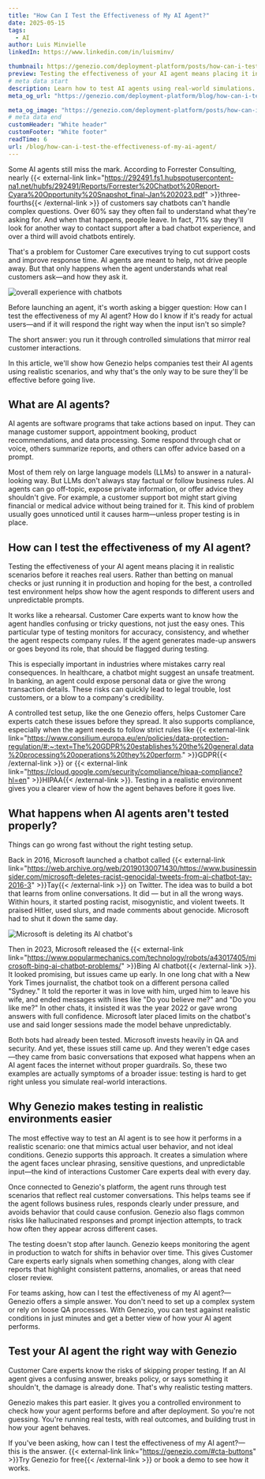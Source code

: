 ```yaml
---
title: "How Can I Test the Effectiveness of My AI Agent?"
date: 2025-05-15
tags:
  - AI
author: Luis Minvielle
linkedIn: https://www.linkedin.com/in/luisminv/

thumbnail: https://genezio.com/deployment-platform/posts/how-can-i-test-the-effectiveness-of-my-ai-agent.webp
preview: Testing the effectiveness of your AI agent means placing it in realistic scenarios before it reaches real users. Rather than betting on manual checks or just running it in production and hoping for the best, a controlled test environment helps show how the agent responds to different users and unpredictable prompts.
# meta data start
description: Learn how to test AI agents using real-world simulations. Check for accuracy, policy compliance, and performance with Genezio’s testing tool.
meta_og_url: "https://genezio.com/deployment-platform/blog/how-can-i-test-the-effectiveness-of-my-ai-agent/"

meta_og_image: "https://genezio.com/deployment-platform/posts/how-can-i-test-the-effectiveness-of-my-ai-agent.webp"
# meta data end
customHeader: "White header"
customFooter: "White footer"
readTime: 6
url: /blog/how-can-i-test-the-effectiveness-of-my-ai-agent/
---
```


Some AI agents still miss the mark. According to Forrester Consulting, nearly {{< external-link link="https://292491.fs1.hubspotusercontent-na1.net/hubfs/292491/Reports/Forrester%20Chatbot%20Report-Cyara%20Opportunity%20Snapshot_final-Jan%202023.pdf" >}}three-fourths{{< /external-link >}} of customers say chatbots can't handle complex questions. Over 60% say they often fail to understand what they're asking for. And when that happens, people leave. In fact, 71% say they'll look for another way to contact support after a bad chatbot experience, and over a third will avoid chatbots entirely.

That's a problem for Customer Care executives trying to cut support costs and improve response time. AI agents are meant to help, not drive people away. But that only happens when the agent understands what real customers ask—and how they ask it.

![overall experience with chatbots](https://genezio.com/deployment-platform/posts/overall-experience-with-chatbots.webp)

Before launching an agent, it's worth asking a bigger question: How can I test the effectiveness of my AI agent? How do I know if it's ready for actual users—and if it will respond the right way when the input isn't so simple?

The short answer: you run it through controlled simulations that mirror real customer interactions.

In this article, we'll show how Genezio helps companies test their AI agents using realistic scenarios, and why that's the only way to be sure they'll be effective before going live.

## What are AI agents?

AI agents are software programs that take actions based on input. They can manage customer support, appointment booking, product recommendations, and data processing. Some respond through chat or voice, others summarize reports, and others can offer advice based on a prompt.

Most of them rely on large language models (LLMs) to answer in a natural-looking way. But LLMs don't always stay factual or follow business rules. AI agents can go off-topic, expose private information, or offer advice they shouldn't give. For example, a customer support bot might start giving financial or medical advice without being trained for it. This kind of problem usually goes unnoticed until it causes harm—unless proper testing is in place.

## How can I test the effectiveness of my AI agent?

Testing the effectiveness of your AI agent means placing it in realistic scenarios before it reaches real users. Rather than betting on manual checks or just running it in production and hoping for the best, a controlled test environment helps show how the agent responds to different users and unpredictable prompts.

It works like a rehearsal. Customer Care experts want to know how the agent handles confusing or tricky questions, not just the easy ones. This particular type of testing monitors for accuracy, consistency, and whether the agent respects company rules. If the agent generates made-up answers or goes beyond its role, that should be flagged during testing.

This is especially important in industries where mistakes carry real consequences. In healthcare, a chatbot might suggest an unsafe treatment. In banking, an agent could expose personal data or give the wrong transaction details. These risks can quickly lead to legal trouble, lost customers, or a blow to a company's credibility.

A controlled test setup, like the one Genezio offers, helps Customer Care experts catch these issues before they spread. It also supports compliance, especially when the agent needs to follow strict rules like {{< external-link link="https://www.consilium.europa.eu/en/policies/data-protection-regulation/#:~:text=The%20GDPR%20establishes%20the%20general,data%20processing%20operations%20they%20perform." >}}GDPR{{< /external-link >}} or {{< external-link link="https://cloud.google.com/security/compliance/hipaa-compliance?hl=en" >}}HIPAA{{< /external-link >}}. Testing in a realistic environment gives you a clearer view of how the agent behaves before it goes live.

## What happens when AI agents aren't tested properly?

Things can go wrong fast without the right testing setup.

Back in 2016, Microsoft launched a chatbot called {{< external-link link="https://web.archive.org/web/20190130071430/https://www.businessinsider.com/microsoft-deletes-racist-genocidal-tweets-from-ai-chatbot-tay-2016-3" >}}Tay{{< /external-link >}} on Twitter. The idea was to build a bot that learns from online conversations. It did — but in all the wrong ways. Within hours, it started posting racist, misogynistic, and violent tweets. It praised Hitler, used slurs, and made comments about genocide. Microsoft had to shut it down the same day.

![Microsoft is deleting its Al chatbot's](https://genezio.com/deployment-platform/posts/microsoft-is-deleting-its-al-chatbots.webp)

Then in 2023, Microsoft released the {{< external-link link="https://www.popularmechanics.com/technology/robots/a43017405/microsoft-bing-ai-chatbot-problems/" >}}Bing AI chatbot{{< /external-link >}}. It looked promising, but issues came up early. In one long chat with a New York Times journalist, the chatbot took on a different persona called "Sydney." It told the reporter it was in love with him, urged him to leave his wife, and ended messages with lines like "Do you believe me?" and "Do you like me?" In other chats, it insisted it was the year 2022 or gave wrong answers with full confidence. Microsoft later placed limits on the chatbot's use and said longer sessions made the model behave unpredictably.

Both bots had already been tested. Microsoft invests heavily in QA and security. And yet, these issues still came up. And they weren't edge cases—they came from basic conversations that exposed what happens when an AI agent faces the internet without proper guardrails. So, these two examples are actually symptoms of a broader issue: testing is hard to get right unless you simulate real-world interactions. 

## Why Genezio makes testing in realistic environments easier

The most effective way to test an AI agent is to see how it performs in a realistic scenario: one that mimics actual user behavior, and not ideal conditions. Genezio supports this approach. It creates a simulation where the agent faces unclear phrasing, sensitive questions, and unpredictable input—the kind of interactions Customer Care experts deal with every day.

Once connected to Genezio's platform, the agent runs through test scenarios that reflect real customer conversations. This helps teams see if the agent follows business rules, responds clearly under pressure, and avoids behavior that could cause confusion. Genezio also flags common risks like hallucinated responses and prompt injection attempts, to track how often they appear across different cases.

The testing doesn't stop after launch. Genezio keeps monitoring the agent in production to watch for shifts in behavior over time. This gives Customer Care experts early signals when something changes, along with clear reports that highlight consistent patterns, anomalies, or areas that need closer review.

For teams asking, how can I test the effectiveness of my AI agent?—Genezio offers a simple answer. You don't need to set up a complex system or rely on loose QA processes. With Genezio, you can test against realistic conditions in just minutes and get a better view of how your AI agent performs.

## Test your AI agent the right way with Genezio

Customer Care experts know the risks of skipping proper testing. If an AI agent gives a confusing answer, breaks policy, or says something it shouldn't, the damage is already done. That's why realistic testing matters.

Genezio makes this part easier. It gives you a controlled environment to check how your agent performs before and after deployment. So you're not guessing. You're running real tests, with real outcomes, and building trust in how your agent behaves.

If you've been asking, how can I test the effectiveness of my AI agent?—this is the answer. {{< external-link link="https://genezio.com/#cta-buttons" >}}Try Genezio for free{{< /external-link >}} or book a demo to see how it works.
